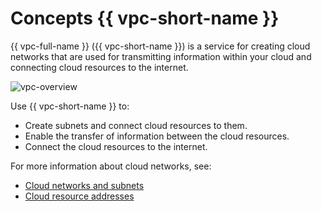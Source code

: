 # Concepts {{ vpc-short-name }}

{{ vpc-full-name }} ({{ vpc-short-name }}) is a service for creating cloud networks that are used for transmitting information within your cloud and connecting cloud resources to the internet.

![vpc-overview](../_assets/vpc-overview.png)

Use {{ vpc-short-name }} to:

- Create subnets and connect cloud resources to them.
- Enable the transfer of information between the cloud resources.
- Connect the cloud resources to the internet.

For more information about cloud networks, see:

- [Cloud networks and subnets](network.md)
- [Cloud resource addresses](address.md)

